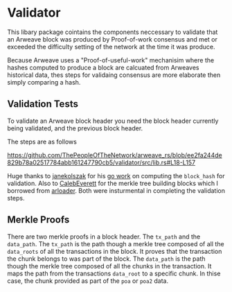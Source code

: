 # Validator
This libary package cointains the components neccessary to validate that an Arweave block was produced by Proof-of-work consensus and met or exceeded the difficulty setting of the network at the time it was produce.

Because Arweave uses a "Proof-of-useful-work" mechanisim where the hashes computed to produce a block are calcuated from Arweaves historical data, thes steps for validaing consensus are more elaborate then simply comparing a hash.

## Validation Tests

To validate an Arweave block header you need the block header currently being validated, and the previous block header.

The steps are as follows

https://github.com/ThePeopleOfTheNetwork/arweave_rs/blob/ee2fa244de829b78a02517784abb161247790cb5/validator/src/lib.rs#L18-L157

Huge thanks to [janekolszak](https://github.com/janekolszak) for his [go work](https://github.com/warp-contracts/syncer/blob/main/src/utils/arweave/block.go#L17) on computing the `block_hash` for validation. 
Also to [CalebEverett](https://github.com/CalebEverett) for the merkle tree building blocks which I borrowed from [arloader](https://github.com/CalebEverett/arloader). Both were insturmental in completing the validation steps.

## Merkle Proofs
There are two merkle proofs in a block header. The `tx_path` and the `data_path`.  The `tx_path` is the path though a merkle tree composed of all the `data_roots` of all the transactions in the block. It proves that the transaction the chunk belongs to was part of the block. 
The `data_path` is the path though the merkle tree composed of all the chunks in the transaction. It maps the path from the transactions `data_root` to a specific chunk. In thise case, the chunk provided as part of the `poa` or `poa2` data.
